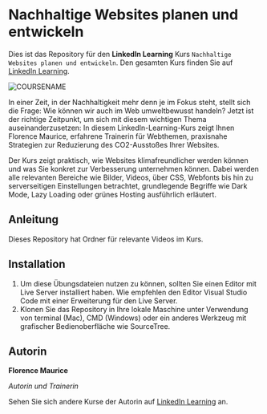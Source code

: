 # Nachhaltige Websites planen und entwickeln

Dies ist das Repository für den **LinkedIn Learning** Kurs `Nachhaltige Websites planen und entwickeln`. Den gesamten Kurs finden Sie auf [LinkedIn Learning][lil-course-url].

![COURSENAME][lil-thumbnail-url] 

In einer Zeit, in der Nachhaltigkeit mehr denn je im Fokus steht, stellt sich die Frage: Wie können wir auch im Web umweltbewusst handeln? Jetzt ist der richtige Zeitpunkt, um sich mit diesem wichtigen Thema auseinanderzusetzen: In diesem LinkedIn-Learning-Kurs zeigt Ihnen Florence Maurice, erfahrene Trainerin für Webthemen, praxisnahe Strategien zur Reduzierung des CO2-Ausstoßes Ihrer Websites.


Der Kurs zeigt praktisch, wie Websites klimafreundlicher werden können und was Sie konkret zur Verbesserung unternehmen können. Dabei werden alle relevanten Bereiche wie Bilder, Videos, über CSS, Webfonts bis hin zu serverseitigen Einstellungen betrachtet, grundlegende Begriffe wie Dark Mode, Lazy Loading oder grünes Hosting ausführlich erläutert.

## Anleitung

Dieses Repository hat Ordner für relevante Videos im Kurs. 

## Installation

1. Um diese Übungsdateien nutzen zu können, sollten Sie einen Editor mit Live Server installiert haben. Wie empfehlen den Editor Visual Studio Code mit einer Erweiterung für den Live Server. 
2. Klonen Sie das Repository in Ihre lokale Maschine unter Verwendung von terminal (Mac), CMD (Windows) oder ein anderes Werkzeug mit grafischer Bedienoberfläche wie SourceTree.


## Autorin
**Florence Maurice**

_Autorin und Trainerin_

Sehen Sie sich andere Kurse der Autorin auf [LinkedIn Learning](https://www.linkedin.com/learning/instructors/florence-maurice) an.

[0]: # (Replace these placeholder URLs with actual course URLs)
[lil-course-url]: https://www.linkedin.com/learning/nachhaltige-websites-planen-und-entwickeln
[lil-thumbnail-url]: https://media.licdn.com/dms/image/v2/D4D0DAQHhhulD0nCy6g/learning-public-crop_675_1200/learning-public-crop_675_1200/0/1730887621360?e=2147483647&v=beta&t=p-61Oq68ANLVB9GgsxOFLljMa6OkXJZT-E_ySUwjTFI
